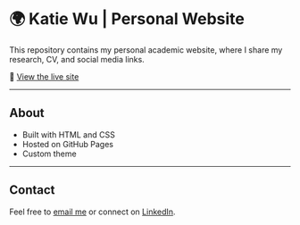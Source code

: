 # 🌍 Katie Wu | Personal Website

This repository contains my personal academic website, where I share my research, CV, and social media links.

🔗 [View the live site](https://kjw58.github.io/katiewu/)

---

## About

- Built with HTML and CSS
- Hosted on GitHub Pages
- Custom theme

---

## Contact

Feel free to [email me](katwu@stanford.edu) or connect on [LinkedIn](https://www.linkedin.com/in/katiewu24/).
